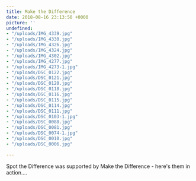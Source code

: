```yaml
---
title: Make the Difference
date: 2018-08-16 23:13:50 +0000
picture: ''
undefined:
- "/uploads/IMG_4339.jpg"
- "/uploads/IMG_4330.jpg"
- "/uploads/IMG_4326.jpg"
- "/uploads/IMG_4324.jpg"
- "/uploads/IMG_4302.jpg"
- "/uploads/IMG_4277.jpg"
- "/uploads/IMG_4273-1.jpg"
- "/uploads/DSC_0122.jpg"
- "/uploads/DSC_0121.jpg"
- "/uploads/DSC_0120.jpg"
- "/uploads/DSC_0118.jpg"
- "/uploads/DSC_0116.jpg"
- "/uploads/DSC_0115.jpg"
- "/uploads/DSC_0114.jpg"
- "/uploads/DSC_0111.jpg"
- "/uploads/DSC_0103-1.jpg"
- "/uploads/DSC_0088.jpg"
- "/uploads/DSC_0081.jpg"
- "/uploads/DSC_0074-1.jpg"
- "/uploads/DSC_0010.jpg"
- "/uploads/DSC_0006.jpg"

---
```

Spot the Difference was supported by Make the Difference - here's them in action....